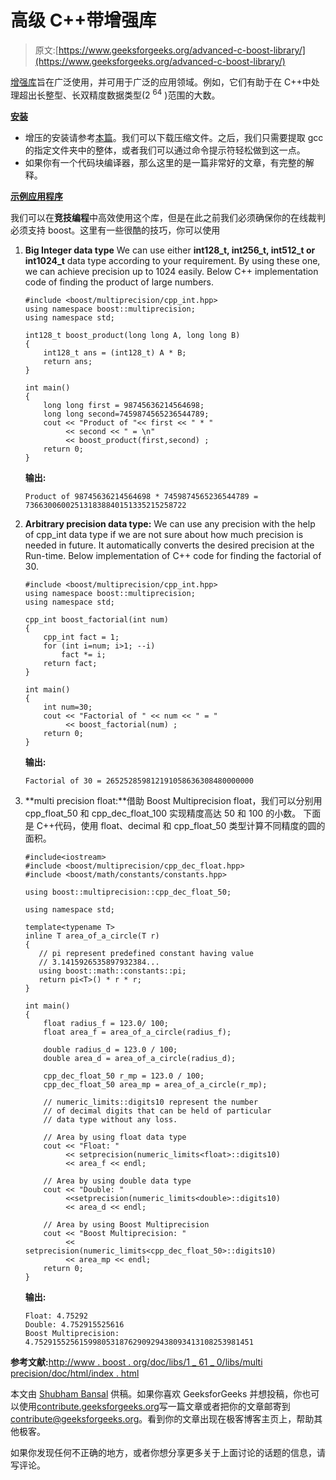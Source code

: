 # 高级 C++带增强库

> 原文:[https://www.geeksforgeeks.org/advanced-c-boost-library/](https://www.geeksforgeeks.org/advanced-c-boost-library/)

[增强库](https://en.wikipedia.org/wiki/Boost_(C%2B%2B_libraries)#License)旨在广泛使用，并可用于广泛的应用领域。例如，它们有助于在 C++中处理超出长整型、长双精度数据类型(2 <sup>64</sup> )范围的大数。

**<u>安装</u>**

*   增压的安装请参考[本篇](http://www.boost.org/doc/libs/1_62_0/more/getting_started/unix-variants.html#errors-and-warnings)。我们可以下载压缩文件。之后，我们只需要提取 gcc 的指定文件夹中的整体，或者我们可以通过命令提示符轻松做到这一点。
*   如果你有一个代码块编译器，那么这里的是一篇非常好的文章，有完整的解释。

**<u>示例应用程序</u>**

我们可以在**竞技编程**中高效使用这个库，但是在此之前我们必须确保你的在线裁判必须支持 boost。这里有一些很酷的技巧，你可以使用

1.  **Big Integer data type** We can use either **int128_t, int256_t, int512_t or int1024_t** data type according to your requirement. By using these one, we can achieve precision up to 1024 easily.
    Below C++ implementation code of finding the product of large numbers.

    ```
    #include <boost/multiprecision/cpp_int.hpp>
    using namespace boost::multiprecision;
    using namespace std;

    int128_t boost_product(long long A, long long B)
    {
        int128_t ans = (int128_t) A * B;
        return ans;
    }

    int main()
    {
        long long first = 98745636214564698;
        long long second=7459874565236544789;
        cout << "Product of "<< first << " * "
             << second << " = \n"
             << boost_product(first,second) ;
        return 0;
    }
    ```

    **输出:**

    ```
    Product of 98745636214564698 * 7459874565236544789 =
    736630060025131838840151335215258722

    ```

2.  **Arbitrary precision data type:** We can use any precision with the help of cpp_int data type if we are not sure about how much precision is needed in future. It automatically converts the desired precision at the Run-time.
    Below implementation of C++ code for finding the factorial of 30.

    ```
    #include <boost/multiprecision/cpp_int.hpp>
    using namespace boost::multiprecision;
    using namespace std;

    cpp_int boost_factorial(int num)
    {
        cpp_int fact = 1;
        for (int i=num; i>1; --i)    
            fact *= i;
        return fact;
    }

    int main()
    {  
        int num=30;
        cout << "Factorial of " << num << " = " 
             << boost_factorial(num) ;
        return 0;
    }
    ```

    **输出:**

    ```
    Factorial of 30 = 265252859812191058636308480000000
    ```

3.  **multi precision float:**借助 Boost Multiprecision float，我们可以分别用 cpp_float_50 和 cpp_dec_float_100 实现精度高达 50 和 100 的小数。
    下面是 C++代码，使用 float、decimal 和 cpp_float_50 类型计算不同精度的圆的面积。

    ```
    #include<iostream>
    #include <boost/multiprecision/cpp_dec_float.hpp>
    #include <boost/math/constants/constants.hpp>

    using boost::multiprecision::cpp_dec_float_50;

    using namespace std;

    template<typename T>
    inline T area_of_a_circle(T r)
    {  
       // pi represent predefined constant having value
       // 3.1415926535897932384...
       using boost::math::constants::pi;
       return pi<T>() * r * r;
    }

    int main()
    {
        float radius_f = 123.0/ 100;
        float area_f = area_of_a_circle(radius_f);

        double radius_d = 123.0 / 100;
        double area_d = area_of_a_circle(radius_d);

        cpp_dec_float_50 r_mp = 123.0 / 100;
        cpp_dec_float_50 area_mp = area_of_a_circle(r_mp);

        // numeric_limits::digits10 represent the number
        // of decimal digits that can be held of particular
        // data type without any loss.

        // Area by using float data type
        cout << "Float: "
             << setprecision(numeric_limits<float>::digits10)
             << area_f << endl;

        // Area by using double data type
        cout << "Double: "
             <<setprecision(numeric_limits<double>::digits10)
             << area_d << endl;

        // Area by using Boost Multiprecision 
        cout << "Boost Multiprecision: "
             << setprecision(numeric_limits<cpp_dec_float_50>::digits10)
             << area_mp << endl;
        return 0;
    }
    ```

    **输出:**

    ```
    Float: 4.75292
    Double: 4.752915525616
    Boost Multiprecision: 4.7529155256159980531876290929438093413108253981451

    ```

**参考文献:**[http://www . boost . org/doc/libs/1 _ 61 _ 0/libs/multi precision/doc/html/index . html](http://www.boost.org/doc/libs/1_61_0/libs/multiprecision/doc/html/index.html)

本文由 [Shubham Bansal](https://www.facebook.com/banalshubham) 供稿。如果你喜欢 GeeksforGeeks 并想投稿，你也可以使用[contribute.geeksforgeeks.org](http://www.contribute.geeksforgeeks.org)写一篇文章或者把你的文章邮寄到 contribute@geeksforgeeks.org。看到你的文章出现在极客博客主页上，帮助其他极客。

如果你发现任何不正确的地方，或者你想分享更多关于上面讨论的话题的信息，请写评论。